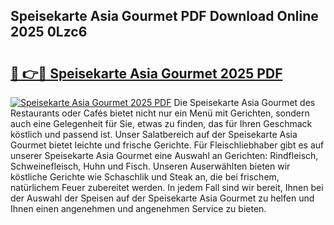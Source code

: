 ## Speisekarte Asia Gourmet PDF Download Online 2025 0Lzc6

# <h2><a href="http://gcbe53.nevu.top/?p=Speisekarte+Asia+Gourmet">🔗 👉🔴 Speisekarte Asia Gourmet 2025 PDF</a></h2>

[![Speisekarte Asia Gourmet 2025 PDF](https://i.imgur.com/dBaPXMq.png)](http://gcbe53.nevu.top/?p=Speisekarte+Asia+Gourmet)
Die Speisekarte Asia Gourmet des Restaurants oder Cafés bietet nicht nur ein Menü mit Gerichten, sondern auch eine Gelegenheit für Sie, etwas zu finden, das für Ihren Geschmack köstlich und passend ist. Unser Salatbereich auf der Speisekarte Asia Gourmet bietet leichte und frische Gerichte. Für Fleischliebhaber gibt es auf unserer Speisekarte Asia Gourmet eine Auswahl an Gerichten: Rindfleisch, Schweinefleisch, Huhn und Fisch. Unseren Auserwählten bieten wir köstliche Gerichte wie Schaschlik und Steak an, die bei frischem, natürlichem Feuer zubereitet werden. In jedem Fall sind wir bereit, Ihnen bei der Auswahl der Speisen auf der Speisekarte Asia Gourmet zu helfen und Ihnen einen angenehmen und angenehmen Service zu bieten.
